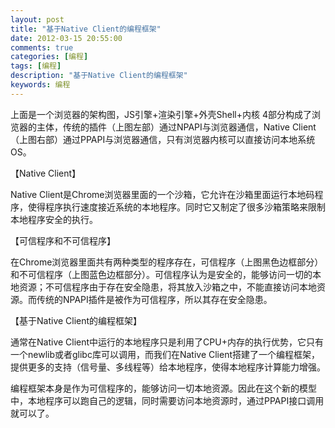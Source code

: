 ```yaml
---
layout: post
title: "基于Native Client的编程框架"
date: 2012-03-15 20:55:00 
comments: true
categories: [编程]
tags: [编程]
description: "基于Native Client的编程框架"
keywords: 编程
---
```



 
  
   
   
  
 
 
  
  
  上面是一个浏览器的架构图，JS引擎+渲染引擎+外壳Shell+内核 4部分构成了浏览器的主体，传统的插件（上图左部）通过NPAPI与浏览器通信，Native Client（上图右部）通过PPAPI与浏览器通信，只有浏览器内核可以直接访问本地系统OS。
 
 
  
  
 
 
 
 
  【Native Client】
 
 
  
  
  
  
  Native Client是Chrome浏览器里面的一个沙箱，它允许在沙箱里面运行本地码程序，使得程序执行速度接近系统的本地程序。同时它又制定了很多沙箱策略来限制本地程序安全的执行。
 
 
  【可信程序和不可信程序】
 
 
  
  
  
  
  在Chrome浏览器里面共有两种类型的程序存在，可信程序（上图黑色边框部分）和不可信程序（上图蓝色边框部分）。可信程序认为是安全的，能够访问一切的本地资源；不可信程序由于存在安全隐患，将其放入沙箱之中，不能直接访问本地资源。而传统的NPAPI插件是被作为可信程序，所以其存在安全隐患。
 
 
  【基于Native Client的编程框架】
 
 
  
  
  
  
  通常在Native Client中运行的本地程序只是利用了CPU+内存的执行优势，它只有一个newlib或者glibc库可以调用，而我们在Native Client搭建了一个编程框架，提供更多的支持（信号量、多线程等）给本地程序，使得本地程序计算能力增强。
 
 
  
  
  
  
  编程框架本身是作为可信程序的，能够访问一切本地资源。因此在这个新的模型中，本地程序可以跑自己的逻辑，同时需要访问本地资源时，通过PPAPI接口调用就可以了。
 
 
  
  
 
 
  
  
 


